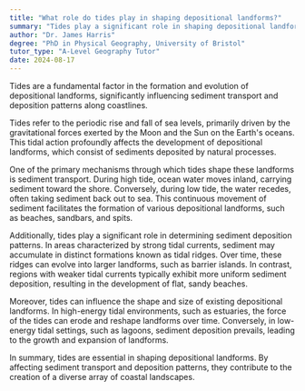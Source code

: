 ```yaml
---
title: "What role do tides play in shaping depositional landforms?"
summary: "Tides play a significant role in shaping depositional landforms by influencing sediment transport and deposition patterns."
author: "Dr. James Harris"
degree: "PhD in Physical Geography, University of Bristol"
tutor_type: "A-Level Geography Tutor"
date: 2024-08-17
---
```


Tides are a fundamental factor in the formation and evolution of depositional landforms, significantly influencing sediment transport and deposition patterns along coastlines.

Tides refer to the periodic rise and fall of sea levels, primarily driven by the gravitational forces exerted by the Moon and the Sun on the Earth's oceans. This tidal action profoundly affects the development of depositional landforms, which consist of sediments deposited by natural processes.

One of the primary mechanisms through which tides shape these landforms is sediment transport. During high tide, ocean water moves inland, carrying sediment toward the shore. Conversely, during low tide, the water recedes, often taking sediment back out to sea. This continuous movement of sediment facilitates the formation of various depositional landforms, such as beaches, sandbars, and spits.

Additionally, tides play a significant role in determining sediment deposition patterns. In areas characterized by strong tidal currents, sediment may accumulate in distinct formations known as tidal ridges. Over time, these ridges can evolve into larger landforms, such as barrier islands. In contrast, regions with weaker tidal currents typically exhibit more uniform sediment deposition, resulting in the development of flat, sandy beaches.

Moreover, tides can influence the shape and size of existing depositional landforms. In high-energy tidal environments, such as estuaries, the force of the tides can erode and reshape landforms over time. Conversely, in low-energy tidal settings, such as lagoons, sediment deposition prevails, leading to the growth and expansion of landforms.

In summary, tides are essential in shaping depositional landforms. By affecting sediment transport and deposition patterns, they contribute to the creation of a diverse array of coastal landscapes.
    